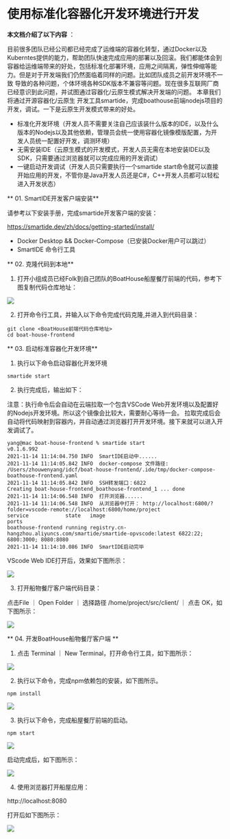 # 使用标准化容器化开发环境进行开发

**本文档介绍了以下内容** ：

目前很多团队已经公司都已经完成了运维端的容器化转型，通过Docker以及Kuberntes提供的能力，帮助团队快速完成应用的部署以及回滚。我们都能体会到
容器给运维端带来的好处，包括标准化部署环境，应用之间隔离，弹性伸缩等能力。但是对于开发端我们仍然面临着同样的问题。比如团队成员之前开发环境不一致
导致的各种问题，个体环境各种SDK版本不兼容等问题。现在很多互联网厂商已经意识到此问题，并试图通过容器化/云原生模式解决开发端的问题。
本章我们将通过开源容器化/云原生 开发工具smartide，完成boathouse前端nodejs项目的开发，调试。一下是云原生开发模式带来的好处。

- 标准化开发环境（开发人员不需要关注自己应该装什么版本的IDE，以及什么版本的Nodejs以及其他依赖，管理员会统一使用容器化镜像模版配置，为开发人员统一配置好开发，调测环境）
- 无需安装IDE（云原生模式的开发模式，开发人员无需在本地安装IDE以及SDK，只需要通过浏览器就可以完成应用的开发调试）
- 一键启动开发调试（开发人员只需要执行一个smartide start命令就可以直接开始应用的开发，不管你是Java开发人员还是C#，C++开发人员都可以轻松进入开发状态）



** 01. SmartIDE开发客户端安装**

请参考以下安装手册，完成smartide开发客户端的安装：

https://smartide.dev/zh/docs/getting-started/install/

 - Docker Desktop && Docker-Compose（已安装Docker用户可以跳过）
 - SmartIDE 命令行工具


** 02. 克隆代码到本地**

001. 打开小组成员已经Folk到自己团队的BoatHouse船屋餐厅前端的代码，参考下图复制代码仓库地址：

![](images/2021-11-14-11-09-07.png)

002. 打开命令行工具，并输入以下命令完成代码克隆,并进入到代码目录：

```
git clone <BoatHouse前端代码仓库地址>
cd boat-house-frontend
```

** 03. 启动标准容器化开发环境**

001. 执行以下命令启动容器化开发环境

```
smartide start
```

002. 执行完成后，输出如下：

注意：执行命令后会自动在云端拉取一个包含VSCode Web开发环境以及配置好的Nodejs开发环境。所以这个镜像会比较大，需要耐心等待一会。
拉取完成后会自动将代码映射到容器内，并自动通过浏览器打开开发环境。接下来就可以进入开发调试了。

```
yang@mac boat-house-frontend % smartide start
v0.1.6.992
2021-11-14 11:14:04.750 INFO  SmartIDE启动中......
2021-11-14 11:14:05.842 INFO  docker-compose 文件路径: /Users/zhouwenyang/idcf/boat-house-frontend/.ide/tmp/docker-compose-boathouse-frontend.yaml
2021-11-14 11:14:05.842 INFO  SSH转发端口：6822
Creating boat-house-frontend_boathouse-frontend_1 ... done
2021-11-14 11:14:06.548 INFO  打开浏览器......
2021-11-14 11:14:06.548 INFO  从浏览器中打开： http://localhost:6800/?folder=vscode-remote://localhost:6800/home/project
service            state   image                                                               ports
boathouse-frontend running registry.cn-hangzhou.aliyuncs.com/smartide/smartide-opvscode:latest 6822:22; 6800:3000; 8080:8080
2021-11-14 11:14:10.086 INFO  SmartIDE启动完毕
```

VScode Web IDE打开后，效果如下图所示：

![](images/2021-11-14-11-18-55.png)


003. 打开船物餐厅客户端代码目录：

点击File ｜ Open Folder ｜ 选择路径 /home/project/src/client/ ｜ 点击 OK，如下图所示：

![](images/2021-11-14-11-21-55.png)


** 04. 开发BoatHouse船物餐厅客户端 **

001. 点击 Terminal ｜ New Terminal，打开命令行工具，如下图所示：

![](images/2021-11-14-11-24-43.png)

002. 执行以下命令，完成npm依赖包的安装，如下图所示。

```
npm install
```

![](images/2021-11-14-11-26-21.png)

003. 执行以下命令，完成船屋餐厅前端的启动。

```
npm start
```

![](images/2021-11-14-11-31-18.png)

启动完成后，如下图所示：

![](images/2021-11-14-11-33-08.png)

004. 使用浏览器打开船屋应用：

http://localhost:8080

打开后如下图所示：

![](images/2021-11-14-11-34-25.png)